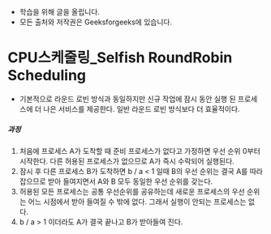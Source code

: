 - 학습을 위해 글을 올립니다.
- 모든 출처와 저작권은 Geeksforgeeks에 있습니다.

[^출처]: https://www.geeksforgeeks.org/



# CPU스케줄링_Selfish RoundRobin Scheduling

- 기본적으로 라운드 로빈 방식과 동일하지만 신규 작업에 잠시 동안 실행 된 프로세스에 더 나은 서비스를 제공한다. 일반 라운드 로빈 방식보다 더 효율적이다.

##### 과정

1. 처음에 프로세스 A가 도착할 때 준비 프로세스가 없다고 가정하면 우선 순위 0부터 시작한다. 다른 허용된 프로세스가 없으므로 A가 즉시 수락되어 실행된다.
2. 잠시 후 다른 프로세스 B가 도착하면 b / a < 1 일때 B의 우선 순위는 결국 A를 따라 잡으므로 받아 들여지면서 A와 B 모두 동일한 우선 순위를 갖는다.
3. 허용된 모든 프로세스는 공통 우선순위를 공유하는데 새로운 프로세스의 우선 순위는 어느 시점에서 받아 들여질 수 밖에 없다. 그래서 실행이 안되는 프로세스는 없다.
4. b / a > 1 이더라도 A가 결국 끝나고 B가 받아들여 진다.

